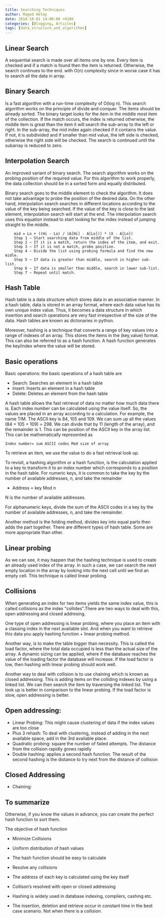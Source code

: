```yaml
---
title: Searching Techniques
author: Maged Helmy
date: 2018-10-01 14:00:00 +0100
categories: [Blogging, Articles]
tags: [data_structure_and_algorithms]
---
```


## Linear Search

A sequential search is made over all items one by one. Every item is checked and if a match is found then the item is returned.  Otherwise, the search continues to the end. with O(n) complexity since in worse case it has to search all the data in array.

## Binary Search

Is a fast algorithm with a run-time complexity of O(log n). This search algorithm works on the principle of divide and conquer. The items should be already sorted. The binary target looks for the item in the middle most item of the collection. If the match occurs, the index is returned otherwise, the middle item is great than the item it will search the sub-array to the left or right. In the sub-array, the mid index again checked if it contains the value. If not, it is subdivided and if smaller than mid value, the left side is checked, otherwise the right side will be checked. The search is continued until the subarray is reduced to zero.

## Interpolation Search

An improved variant of binary search. The search algorithm works on the probing position of the required value. For this algorithm to work properly, the data collection should be in a sorted form and equally distributed.  

Binary search goes to the middle element to check the algorithm. It does not take advantage to probe the position of the desired data. On the other hand, interpolation search searches in different locations according to the value of the key being searched. If the value of the key is close to the last element, interpolation search will start at the end. The interpolation search uses this equation instead to start looking for the index instead of jumping straight to the middle.

```
	mid = Lo + ((Hi - Lo) / (A[Hi] - A[Lo])) * (X - A[Lo])
	Step 1 − Start searching data from middle of the list.
	Step 2 − If it is a match, return the index of the item, and exit.
	Step 3 − If it is not a match, probe position.
	Step 4 − Divide the list using probing formula and find the new midle.
	Step 5 − If data is greater than middle, search in higher sub-list.
	Step 6 − If data is smaller than middle, search in lower sub-list.
	Step 7 − Repeat until match.

```

## Hash Table

Hash table is a data structure which stores data in an associative manner. In a hash table, data is stored in an array format, where each data value has its own unique index value. Thus, it becomes a data structure in which insertion and search operations are very fast irrespective of the size of the data. Hash tables are known as dictonaries in python.

Moreover, hashing is a technique that converts a range of key values into a range of indexes of an array. This stores the items in the (key,value) format. This can also be referred to as a hash function. A hash function generates the key/index where the value will be stored.

## Basic operations

Basic operations: the basic operations of a hash table are

-	Search: Searches an element in a hash table
-	Insert: Inserts an element in a hash table
-	Delete: Deletes an element from the hash table


A hash table allows the fast retrieval of data no matter how much data there is. Each index number can be calculated using the value itself. So, the values are placed in an array according to a calculation. For example, the name TIM. The ASCII key is 84, 105 and 109. We can sum up all the values (84 + 105 + 109) = 298. We can divide that by 11 (length of the array), and the remainder is 1. This can be position of the ASCII key in the array list. This can be mathematically represented as

	Index number= sum ASCII codes Mod size of array

To retrieve an item, we use the value to do a fast retrieval look up.

To revisit, a hashing algorithm or a hash function, is the calculation applied to a key to transform it to an index number which corresponds to a position in the hash table. For numeric keys, it is common to take the key by the number of available addresses, n, and take the remainder

-	Address = key Mod n

N is the number of available addresses.

For alphanumeric keys, divide the sum of the ASCII codes in a key by the number of available addresses, n, and take the remainder.

Another method is the folding method, divides key into equal parts then adds the part together. There are different types of hash table. Some are more appropriate than other.

## Linear probing

As we can see, it may happen that the hashing technique is used to create an already used index of the array. In such a case, we can search the next empty location in the array by looking into the next cell until we find an empty cell. This technique is called linear probing.

## Collisions

When generating an index for two items yields the same index value, this is called collisions as the index "collides".There are two ways to deal with this, open addressing and closed addresing.

One type of open addressing is linear probing, where you place an item with a classing index in the next available slot. And when you want to retrieve this data you apply hashing function + linear probing method.

Another way, is to make the table bigger than necessity. This is called the load factor, where the total data occupied is less than the actual size of the array. A dynamic sizing can be applied, where if the database reaches the value of the loading factor the database will increase. If the load factor is low, then hashing with linear probing should work well.

Another way to deal with collision is to use chaining which is known as closed addressing. This is adding items on the colliding indexes by using a linked list. We can then search the item by traversing the linked list. The look up is better in comparison to the linear probing. If the load factor is slow, open addressing is better.

## Open addressing:

-	Linear Probing: This might cause clustering of data if the index values are too close
-	Plus 3 rehash: To deal with clustering, instead of adding in the next available space, add in the 3rd available place.
-	Quadratic probing: square the number of failed attempts. The distance from the collision rapidly grows rapidly
-	Double hashing: applies a second hash function. The result of the second hashing is the distance to try next from the distance of collision

## Closed Addressing

-	Chaining:




## To summarize

Otherwise, if you know the values in advance, you can create the perfect hash function to sort them.

The objective of hash function
-	Minimize Collisions
-	Uniform distribution of hash values
-	The hash function should be easy to calculate
-	Resolve any collisions

-	The address of each key is calculated using the key itself
-	Collison’s resolved with open or closed addressing
-	Hashing is widely used in database indexing, compilers, cashing etc.
-	The insertion, deletion and retrieve occur in constant time in the best case scenario. Not when there is a collision.
